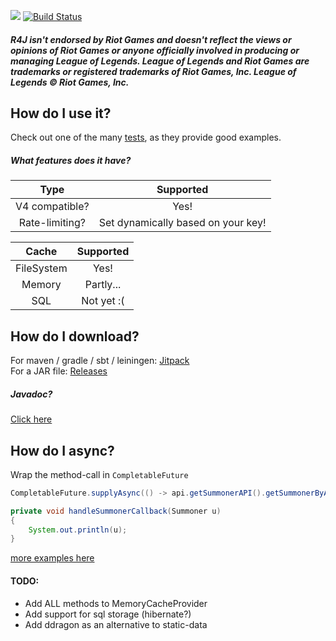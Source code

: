 [![](https://jitpack.io/v/stelar7/R4J.svg)](https://jitpack.io/#stelar7/R4J) [![Build Status](https://travis-ci.org/stelar7/R4J.svg?branch=master)](https://travis-ci.org/stelar7/R4J)

##### R4J isn't endorsed by Riot Games and doesn't reflect the views or opinions of Riot Games or anyone officially involved in producing or managing League of Legends. League of Legends and Riot Games are trademarks or registered trademarks of Riot Games, Inc. League of Legends © Riot Games, Inc.

## How do I use it?

Check out one of the many [tests](https://github.com/stelar7/R4J/tree/master/src/test/java/no/stelar7/api/r4j/tests), as they provide good examples.

##### What features does it have?

| Type           | Supported |
| :------------: | :-------: |
| V4 compatible?            | Yes!      |
| Rate-limiting? | Set dynamically based on your key!      |

| Cache           | Supported |
| :------------: | :-------: |
| FileSystem            | Yes!      |
| Memory            | Partly...     |
| SQL         | Not yet :(     |


## How do I download?

For maven / gradle / sbt / leiningen:  [Jitpack](https://jitpack.io/#stelar7/R4J/)  
For a JAR file: [Releases](https://github.com/stelar7/R4J/releases/)

##### Javadoc?
[Click here](http://stelar7.no/l4j8)
 
 
## How do I async?
Wrap the method-call in `CompletableFuture`

```Java 
CompletableFuture.supplyAsync(() -> api.getSummonerAPI().getSummonerByAccount(Platform.EUW1, Constants.TEST_ACCOUNT_IDS[0])).thenAccept(this::handleSummonerCallback);

private void handleSummonerCallback(Summoner u)
{
    System.out.println(u);
}
```

[more examples here](https://github.com/stelar7/R4J/tree/master/src/test/java/no/stelar7/api/r4j/tests/async/AsyncTest.java)


#### TODO:
* Add ALL methods to MemoryCacheProvider
* Add support for sql storage (hibernate?)  
* Add ddragon as an alternative to static-data
